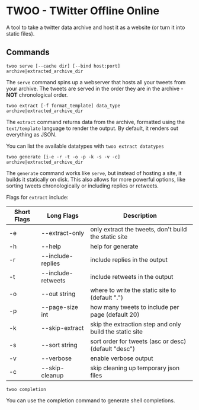 # TWOO - TWitter Offline Online

A tool to take a twitter data archive and host it as a website (or turn it into static files).

## Commands

`twoo serve [--cache dir] [--bind host:port] archive|extracted_archive_dir`

The `serve` command spins up a webserver that hosts all your tweets from your archive.
The tweets are served in the order they are in the archive - **NOT** chronological
order.

`twoo extract [-f format_template] data_type archive|extracted_archive_dir`

The `extract` command returns data from the archive, formatted using the
`text/template` language to render the output. By default, it renders out
everything as JSON.

You can list the available datatypes with `twoo extract datatypes`

`twoo generate [i-e -r -t -o -p -k -s -v -c] archive|extracted_archive_dir`

The `generate` command works like `serve`, but instead of hosting a site, it
builds it statically on disk. This also allows for more powerful options, like
sorting tweets chronologically or including replies or retweets.

Flags for `extract` include:

  | Short Flags | Long Flags         | Description                                             |
  | ----------- | ------------------ | ------------------------------------------------------- |
  | -e          | --extract-only     | only extract the tweets, don't build the static site    |
  | -h          | --help             | help for generate                                       |
  | -r          | --include-replies  | include replies in the output                           |
  | -t          | --include-retweets | include retweets in the output                          |
  | -o          | --out string       | where to write the static site to (default ".")         |
  | -p          | --page-size int    | how many tweets to include per page (default 20)        |
  | -k          | --skip-extract     | skip the extraction step and only build the static site |
  | -s          | --sort string      | sort order for tweets (asc or desc) (default "desc")    |
  | -v          | --verbose          | enable verbose output                                   |
  | -c          | --skip-cleanup     | skip cleaning up temporary json files                   |

`twoo completion`

You can use the completion command to generate shell completions.
